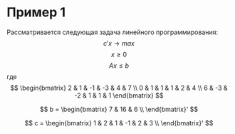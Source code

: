 # Пример 1
Рассматривается следующая задача линейного программирования:
$$ c'x \rightarrow max $$
$$ x \geq 0 $$
$$ Ax \leq b $$
где  
$$ 
\begin{bmatrix}
2 & 1 & -1 & -3 & 4 & 7 \\
0 & 1 & 1 & 1 & 2 & 4 \\
6 & -3 & -2 & 1 & 1 & 1
\end{bmatrix}
$$

$$ b = \begin{bmatrix}
        7 & 16 & 6 \\
       \end{bmatrix}' $$
  
$$ c = \begin{bmatrix}
        1 & 2 & 1 & -1 & 2 & 3 \\
       \end{bmatrix}' $$
